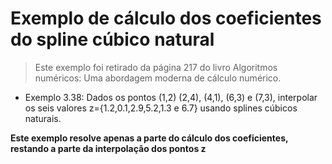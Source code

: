 # Exemplo de cálculo dos coeficientes do spline cúbico natural

> Este exemplo foi retirado da página 217 do livro Algoritmos numéricos: Uma
> abordagem moderna de cálculo numérico.

* Exemplo 3.38: Dados os pontos (1,2) (2,4), (4,1), (6,3) e (7,3), interpolar os seis valores z={1.2,0.1,2.9,5.2,1.3 e 6.7} usando splines cúbicos naturais.

**Este exemplo resolve apenas a parte do cálculo dos coeficientes, restando a parte da interpolação dos pontos z**


